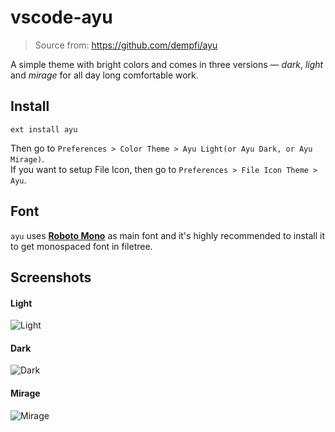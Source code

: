 # vscode-ayu

> Source from: https://github.com/dempfi/ayu

A simple theme with bright colors and comes in three versions — *dark*, *light* and *mirage* for all day long comfortable work.

## Install

```shell
ext install ayu
```

Then go to `Preferences > Color Theme > Ayu Light(or Ayu Dark, or Ayu Mirage)`.  
If you want to setup File Icon, then go to `Preferences > File Icon Theme > Ayu`.

## Font

`ayu` uses [__Roboto Mono__](https://www.google.com/fonts/specimen/Roboto+Mono) as main font and it's highly recommended to install it to get monospaced font in filetree. 

## Screenshots

#### Light
![Light](http://ww2.sinaimg.cn/large/006tNbRwgw1f9lyd104zsj30xc0m778c.jpg)

#### Dark
![Dark](http://ww2.sinaimg.cn/large/006tNbRwgw1f9lydwpxp8j30xc0m8gpy.jpg)

#### Mirage
![Mirage](http://ww1.sinaimg.cn/large/006tNbRwgw1f9lyfkgfq5j30xc0m842n.jpg)

